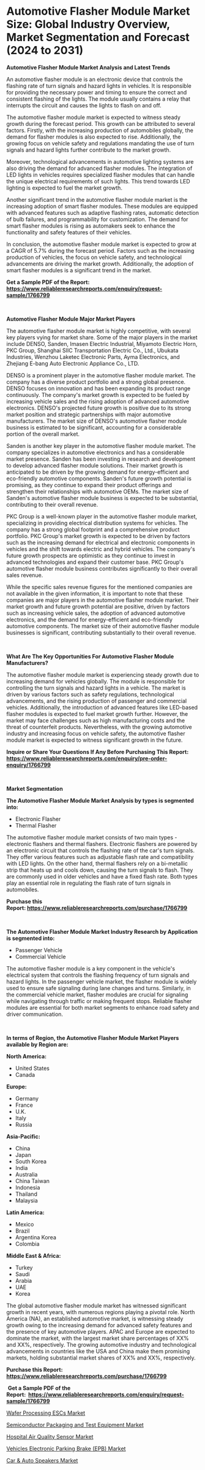 <p><h1>Automotive Flasher Module Market Size: Global Industry Overview, Market Segmentation and Forecast (2024 to 2031)</h1></p><p><strong>Automotive Flasher Module Market Analysis and Latest Trends</strong></p>
<p><p>An automotive flasher module is an electronic device that controls the flashing rate of turn signals and hazard lights in vehicles. It is responsible for providing the necessary power and timing to ensure the correct and consistent flashing of the lights. The module usually contains a relay that interrupts the circuit and causes the lights to flash on and off.</p><p>The automotive flasher module market is expected to witness steady growth during the forecast period. This growth can be attributed to several factors. Firstly, with the increasing production of automobiles globally, the demand for flasher modules is also expected to rise. Additionally, the growing focus on vehicle safety and regulations mandating the use of turn signals and hazard lights further contribute to the market growth.</p><p>Moreover, technological advancements in automotive lighting systems are also driving the demand for advanced flasher modules. The integration of LED lights in vehicles requires specialized flasher modules that can handle the unique electrical requirements of such lights. This trend towards LED lighting is expected to fuel the market growth.</p><p>Another significant trend in the automotive flasher module market is the increasing adoption of smart flasher modules. These modules are equipped with advanced features such as adaptive flashing rates, automatic detection of bulb failures, and programmability for customization. The demand for smart flasher modules is rising as automakers seek to enhance the functionality and safety features of their vehicles.</p><p>In conclusion, the automotive flasher module market is expected to grow at a CAGR of 5.7% during the forecast period. Factors such as the increasing production of vehicles, the focus on vehicle safety, and technological advancements are driving the market growth. Additionally, the adoption of smart flasher modules is a significant trend in the market.</p></p>
<p><strong>Get a Sample PDF of the Report:&nbsp; <a href="https://www.reliableresearchreports.com/enquiry/request-sample/1766799">https://www.reliableresearchreports.com/enquiry/request-sample/1766799</a></strong></p>
<p>&nbsp;</p>
<p><strong>Automotive Flasher Module Major Market Players</strong></p>
<p><p>The automotive flasher module market is highly competitive, with several key players vying for market share. Some of the major players in the market include DENSO, Sanden, Imasen Electric Industrial, Miyamoto Electric Horn, PKC Group, Shanghai SIIC Transportation Electric Co., Ltd., Ubukata Industries, Wenzhou Laketec Electronic Parts, Ayma Electronics, and Zhejiang E-bang Auto Electronic Appliance Co., LTD.</p><p>DENSO is a prominent player in the automotive flasher module market. The company has a diverse product portfolio and a strong global presence. DENSO focuses on innovation and has been expanding its product range continuously. The company's market growth is expected to be fueled by increasing vehicle sales and the rising adoption of advanced automotive electronics. DENSO's projected future growth is positive due to its strong market position and strategic partnerships with major automotive manufacturers. The market size of DENSO's automotive flasher module business is estimated to be significant, accounting for a considerable portion of the overall market.</p><p>Sanden is another key player in the automotive flasher module market. The company specializes in automotive electronics and has a considerable market presence. Sanden has been investing in research and development to develop advanced flasher module solutions. Their market growth is anticipated to be driven by the growing demand for energy-efficient and eco-friendly automotive components. Sanden's future growth potential is promising, as they continue to expand their product offerings and strengthen their relationships with automotive OEMs. The market size of Sanden's automotive flasher module business is expected to be substantial, contributing to their overall revenue.</p><p>PKC Group is a well-known player in the automotive flasher module market, specializing in providing electrical distribution systems for vehicles. The company has a strong global footprint and a comprehensive product portfolio. PKC Group's market growth is expected to be driven by factors such as the increasing demand for electrical and electronic components in vehicles and the shift towards electric and hybrid vehicles. The company's future growth prospects are optimistic as they continue to invest in advanced technologies and expand their customer base. PKC Group's automotive flasher module business contributes significantly to their overall sales revenue.</p><p>While the specific sales revenue figures for the mentioned companies are not available in the given information, it is important to note that these companies are major players in the automotive flasher module market. Their market growth and future growth potential are positive, driven by factors such as increasing vehicle sales, the adoption of advanced automotive electronics, and the demand for energy-efficient and eco-friendly automotive components. The market size of their automotive flasher module businesses is significant, contributing substantially to their overall revenue.</p></p>
<p>&nbsp;</p>
<p><strong>What Are The Key Opportunities For Automotive Flasher Module Manufacturers?</strong></p>
<p><p>The automotive flasher module market is experiencing steady growth due to increasing demand for vehicles globally. The module is responsible for controlling the turn signals and hazard lights in a vehicle. The market is driven by various factors such as safety regulations, technological advancements, and the rising production of passenger and commercial vehicles. Additionally, the introduction of advanced features like LED-based flasher modules is expected to fuel market growth further. However, the market may face challenges such as high manufacturing costs and the threat of counterfeit products. Nevertheless, with the growing automotive industry and increasing focus on vehicle safety, the automotive flasher module market is expected to witness significant growth in the future.</p></p>
<p><strong>Inquire or Share Your Questions If Any Before Purchasing This Report: <a href="https://www.reliableresearchreports.com/enquiry/pre-order-enquiry/1766799">https://www.reliableresearchreports.com/enquiry/pre-order-enquiry/1766799</a></strong></p>
<p>&nbsp;</p>
<p><strong>Market Segmentation</strong></p>
<p><strong>The Automotive Flasher Module Market Analysis by types is segmented into:</strong></p>
<p><ul><li>Electronic Flasher</li><li>Thermal Flasher</li></ul></p>
<p><p>The automotive flasher module market consists of two main types - electronic flashers and thermal flashers. Electronic flashers are powered by an electronic circuit that controls the flashing rate of the car's turn signals. They offer various features such as adjustable flash rate and compatibility with LED lights. On the other hand, thermal flashers rely on a bi-metallic strip that heats up and cools down, causing the turn signals to flash. They are commonly used in older vehicles and have a fixed flash rate. Both types play an essential role in regulating the flash rate of turn signals in automobiles.</p></p>
<p><strong>Purchase this Report:&nbsp;<a href="https://www.reliableresearchreports.com/purchase/1766799">https://www.reliableresearchreports.com/purchase/1766799</a></strong></p>
<p>&nbsp;</p>
<p><strong>The Automotive Flasher Module Market Industry Research by Application is segmented into:</strong></p>
<p><ul><li>Passenger Vehicle</li><li>Commercial Vehicle</li></ul></p>
<p><p>The automotive flasher module is a key component in the vehicle's electrical system that controls the flashing frequency of turn signals and hazard lights. In the passenger vehicle market, the flasher module is widely used to ensure safe signaling during lane changes and turns. Similarly, in the commercial vehicle market, flasher modules are crucial for signaling while navigating through traffic or making frequent stops. Reliable flasher modules are essential for both market segments to enhance road safety and driver communication.</p></p>
<p>&nbsp;</p>
<p><strong>In terms of Region, the Automotive Flasher Module Market Players available by Region are:</strong></p>
<p>
    <p> <strong> North America: </strong>
        <ul>
            <li>United States</li>
            <li>Canada</li>
        </ul>
        </p> 
    <p> <strong> Europe: </strong>
        <ul>
            <li>Germany</li>
            <li>France</li>
            <li>U.K.</li>
            <li>Italy</li>
            <li>Russia</li>
        </ul>
        </p> 
    <p> <strong> Asia-Pacific: </strong>
        <ul>
            <li>China</li>
            <li>Japan</li>
            <li>South Korea</li>
            <li>India</li>
            <li>Australia</li>
            <li>China Taiwan</li>
            <li>Indonesia</li>
            <li>Thailand</li>
            <li>Malaysia</li>
        </ul>
        </p> 
    <p> <strong> Latin America: </strong>
        <ul>
            <li>Mexico</li>
            <li>Brazil</li>
            <li>Argentina Korea</li>
            <li>Colombia</li>
        </ul>
        </p> 
    <p> <strong> Middle East & Africa: </strong>
        <ul>
            <li>Turkey</li>
            <li>Saudi</li>
            <li>Arabia</li>
            <li>UAE</li>
            <li>Korea</li>
        </ul>
    </p>
    </p>
<p><p>The global automotive flasher module market has witnessed significant growth in recent years, with numerous regions playing a pivotal role. North America (NA), an established automotive market, is witnessing steady growth owing to the increasing demand for advanced safety features and the presence of key automotive players. APAC and Europe are expected to dominate the market, with the largest market share percentages of XX% and XX%, respectively. The growing automotive industry and technological advancements in countries like the USA and China make them promising markets, holding substantial market shares of XX% and XX%, respectively.</p></p>
<p><strong>Purchase this Report: <a href="https://www.reliableresearchreports.com/purchase/1766799">https://www.reliableresearchreports.com/purchase/1766799</a></strong></p>
<p>&nbsp;<strong>Get a Sample PDF of the Report:&nbsp;&nbsp;<a href="https://www.reliableresearchreports.com/enquiry/request-sample/1766799">https://www.reliableresearchreports.com/enquiry/request-sample/1766799</a></strong></p>
<p><strong></strong></p>
<p><p><a href="https://github.com/rahu1503/Market-Research-Report-List-2/blob/main/wafer-processing-escs-market.md">Wafer Processing ESCs Market</a></p><p><a href="https://github.com/ambrozg/Market-Research-Report-List-2/blob/main/semiconductor-packaging-and-test-equipment-market.md">Semiconductor Packaging and Test Equipment Market</a></p><p><a href="https://github.com/rahu1501/Market-Research-Report-List-2/blob/main/hospital-air-quality-sensor-market.md">Hospital Air Quality Sensor Market</a></p><p><a href="https://github.com/gshchiplitsov/Market-Research-Report-List-2/blob/main/vehicles-electronic-parking-brake-epb-market.md">Vehicles Electronic Parking Brake (EPB) Market</a></p><p><a href="https://github.com/rahu1502/Market-Research-Report-List-2/blob/main/car-auto-speakers-market.md">Car & Auto Speakers Market</a></p></p>